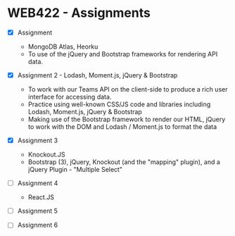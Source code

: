 # WEB422 - Assignments

- [x] Assignment 
   - MongoDB Atlas, Heorku
   - To use of the jQuery and Bootstrap frameworks for rendering API data.
- [x] Assignment 2 - Lodash, Moment.js, jQuery & Bootstrap
   - To work with our Teams API on the client-side to produce a rich user interface for accessing data. 
   - Practice using well-known CSS/JS code and libraries including Lodash, Moment.js, jQuery & Bootstrap
   - Making use of the Bootstrap framework to render our HTML, jQuery to work with the DOM and Lodash / Moment.js to format the data
- [x] Assignment 3
   - Knockout.JS
   - Bootstrap (3), jQuery, Knockout (and the "mapping" plugin), and a jQuery Plugin - "Multiple Select"
- [ ] Assignment 4
   - React.JS
- [ ] Assignment 5
- [ ] Assignment 6

